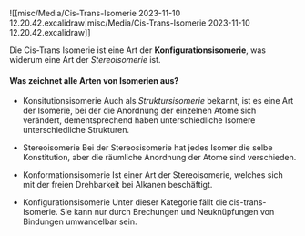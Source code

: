 
![[misc/Media/Cis-Trans-Isomerie 2023-11-10 12.20.42.excalidraw|misc/Media/Cis-Trans-Isomerie 2023-11-10 12.20.42.excalidraw]]

Die Cis-Trans Isomerie ist eine Art der **Konfigurationsisomerie**, was widerum eine Art der *Stereoisomerie* ist. 


#### Was zeichnet alle Arten von Isomerien aus?

- Konsitutionsisomerie
	Auch als *Struktursisomerie* bekannt, ist es eine Art der Isomerie, bei der die Anordnung der einzelnen Atome sich verändert, dementsprechend haben unterschiedliche Isomere unterschiedliche Strukturen.

- Stereoisomerie 
	Bei der Stereosisomerie hat jedes Isomer die selbe Konstitution, aber die räumliche Anordnung der Atome sind verschieden.

- Konformationsisomerie
	Ist einer Art der Stereoisomerie, welches sich mit der freien Drehbarkeit bei Alkanen beschäftigt. 

- Konfigurationsisomerie
	Unter dieser Kategorie fällt die cis-trans-Isomerie. Sie kann nur durch Brechungen und Neuknüpfungen von Bindungen umwandelbar sein.